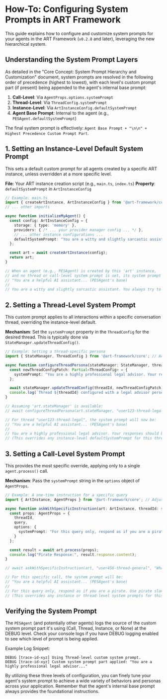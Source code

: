 # How-To: Configuring System Prompts in ART Framework

This guide explains how to configure and customize system prompts for your agents in the ART Framework (`v0.2.8` and later), leveraging the new hierarchical system.

## Understanding the System Prompt Layers

As detailed in the "Core Concept: System Prompt Hierarchy and Customization" document, system prompts are resolved in the following order of precedence (highest to lowest), with each level's custom prompt part (if present) being appended to the agent's internal base prompt:

1.  **Call-Level**: Via `AgentProps.options.systemPrompt`
2.  **Thread-Level**: Via `ThreadConfig.systemPrompt`
3.  **Instance-Level**: Via `ArtInstanceConfig.defaultSystemPrompt`
4.  **Agent Base Prompt**: Internal to the agent (e.g., `PESAgent.defaultSystemPrompt`)

The final system prompt is effectively: `Agent Base Prompt + "\n\n" + Highest Precedence Custom Prompt Part`.

## 1. Setting an Instance-Level Default System Prompt

This sets a default custom prompt for all agents created by a specific ART instance, unless overridden at a more specific level.

**File**: Your ART instance creation script (e.g., `main.ts`, `index.ts`)
**Property**: `defaultSystemPrompt` in `ArtInstanceConfig`

```typescript
// Example: main.ts
import { createArtInstance, ArtInstanceConfig } from '@art-framework/core'; // Adjust import path
// ... other imports

async function initializeMyAgent() {
  const config: ArtInstanceConfig = {
    storage: { type: 'memory' },
    providers: { /* ... your provider manager config ... */ },
    // ... other instance configurations ...
    defaultSystemPrompt: "You are a witty and slightly sarcastic assistant. You always try to find humor in the user's query."
  };

  const art = await createArtInstance(config);
  return art;
}

// When an agent (e.g., PESAgent) is created by this 'art' instance,
// and no thread or call-level system prompt is set, its system prompt will be:
// "You are a helpful AI assistant... (PESAgent's base)
//
// You are a witty and slightly sarcastic assistant. You always try to find humor in the user's query."
```

## 2. Setting a Thread-Level System Prompt

This custom prompt applies to all interactions within a specific conversation thread, overriding the instance-level default.

**Mechanism**: Set the `systemPrompt` property in the `ThreadConfig` for the desired thread. This is typically done via `StateManager.updateThreadConfig()`.

```typescript
// Example: Setting a thread-specific persona
import { StateManager, ThreadConfig } from '@art-framework/core'; // Adjust import path

async function configureThreadPersona(stateManager: StateManager, threadId: string) {
  const newThreadConfigPatch: Partial<ThreadConfig> = {
    systemPrompt: "You are a highly professional legal advisor. Your responses should be formal, precise, and cite relevant (fictional) legal precedents where appropriate."
  };

  await stateManager.updateThreadConfig(threadId, newThreadConfigPatch);
  console.log(`Thread ${threadId} configured with a legal advisor persona.`);
}

// Assuming 'art.stateManager' is available:
// await configureThreadPersona(art.stateManager, "user123-thread-legal");

// For thread "user123-thread-legal", the system prompt will now be:
// "You are a helpful AI assistant... (PESAgent's base)
//
// You are a highly professional legal advisor. Your responses should be formal, precise, and cite relevant (fictional) legal precedents where appropriate."
// (This overrides any instance-level defaultSystemPrompt for this thread)
```

## 3. Setting a Call-Level System Prompt

This provides the most specific override, applying only to a single `agent.process()` call.

**Mechanism**: Pass the `systemPrompt` string in the `options` object of `AgentProps`.

```typescript
// Example: A one-time instruction for a specific query
import { ArtInstance, AgentProps } from '@art-framework/core'; // Adjust import path

async function askWithSpecificInstruction(art: ArtInstance, threadId: string, query: string) {
  const props: AgentProps = {
    threadId,
    query,
    options: {
      systemPrompt: "For this query only, respond as if you are a pirate. Use pirate slang extensively."
    }
  };

  const result = await art.process(props);
  console.log("Pirate Response:", result.response.content);
}

// await askWithSpecificInstruction(art, "user456-thread-general", "What's the weather like?");

// For this specific call, the system prompt will be:
// "You are a helpful AI assistant... (PESAgent's base)
//
// For this query only, respond as if you are a pirate. Use pirate slang extensively."
// (This overrides any instance or thread-level system prompts for this call only)
```

## Verifying the System Prompt

The `PESAgent` (and potentially other agents) logs the source of the custom system prompt part it's using (Call, Thread, Instance, or None) at the DEBUG level. Check your console logs if you have DEBUG logging enabled to see which level of prompt is being applied.

Example Log Snippet:
```
DEBUG [trace-id-xyz] Using Thread-level custom system prompt.
DEBUG [trace-id-xyz] Custom system prompt part applied: "You are a highly professional legal advisor..."
```

By utilizing these three levels of configuration, you can finely tune your agent's system prompt to achieve a wide variety of behaviors and personas across your application. Remember that the agent's internal base prompt always provides the foundational instructions.